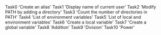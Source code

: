 Task0 'Create an alias'
Task1 'Display name of current user'
Task2 'Modify PATH by adding a directory'
Task3 'Count the number of directories in PATH'
Task4 'List of environment variables'
Task5 'List of local and environment variables'
Task6 'Create a local variable'
Task7 'Create a global variable'
Task8 'Addition'
Task9 'Division'
Task10 'Power'
